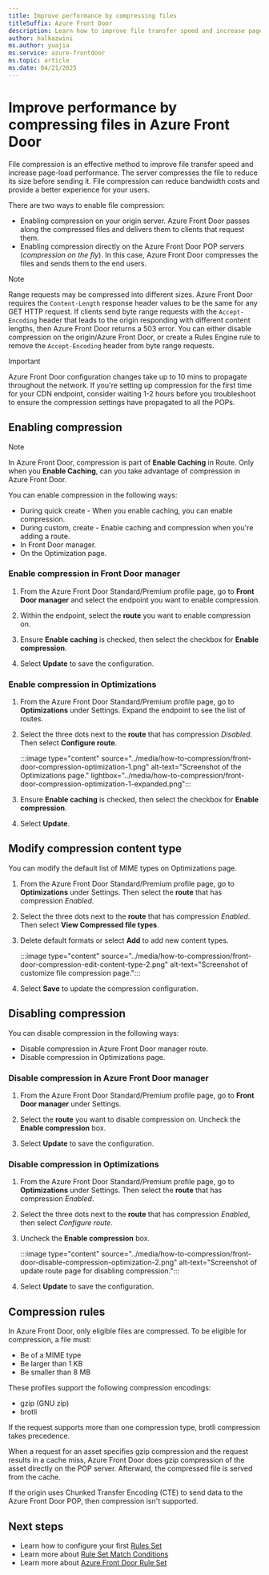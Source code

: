 ```yaml
---
title: Improve performance by compressing files 
titleSuffix: Azure Front Door
description: Learn how to improve file transfer speed and increase page-load performance by compressing your files in Azure Front Door.
author: halkazwini
ms.author: yuajia
ms.service: azure-frontdoor
ms.topic: article
ms.date: 04/21/2025
---
```


# Improve performance by compressing files in Azure Front Door

File compression is an effective method to improve file transfer speed and increase page-load performance. The server compresses the file to reduce its size before sending it. File compression can reduce bandwidth costs and provide a better experience for your users.

There are two ways to enable file compression:

- Enabling compression on your origin server. Azure Front Door passes along the compressed files and delivers them to clients that request them.
- Enabling compression directly on the Azure Front Door POP servers (*compression on the fly*). In this case, Azure Front Door compresses the files and sends them to the end users.

> [!NOTE]
> Range requests may be compressed into different sizes. Azure Front Door requires the `Content-Length` response header values to be the same for any GET HTTP request. If clients send byte range requests with the `Accept-Encoding` header that leads to the origin responding with different content lengths, then Azure Front Door returns a 503 error. You can either disable compression on the origin/Azure Front Door, or create a Rules Engine rule to remove the `Accept-Encoding` header from byte range requests.

> [!IMPORTANT]
> Azure Front Door configuration changes take up to 10 mins to propagate throughout the network. If you're setting up compression for the first time for your CDN endpoint, consider waiting 1-2 hours before you troubleshoot to ensure the compression settings have propagated to all the POPs.

## Enabling compression

> [!NOTE]
> In Azure Front Door, compression is part of **Enable Caching** in Route. Only when you **Enable Caching**, can you take advantage of compression in Azure Front Door.

You can enable compression in the following ways:
* During quick create - When you enable caching, you can enable compression.
* During custom, create - Enable caching and compression when you're adding a route. 
* In Front Door manager.
* On the Optimization page.

### Enable compression in Front Door manager

1. From the Azure Front Door Standard/Premium profile page, go to **Front Door manager** and select the endpoint you want to enable compression.

1. Within the endpoint, select the **route** you want to enable compression on.
  

1. Ensure **Enable caching** is checked, then select the checkbox for **Enable compression**.

1. Select **Update** to save the configuration.

### Enable compression in Optimizations

1. From the Azure Front Door Standard/Premium profile page, go to **Optimizations** under Settings. Expand the endpoint to see the list of routes. 

1. Select the three dots next to the **route** that has compression *Disabled*. Then select **Configure route**.

   :::image type="content" source="../media/how-to-compression/front-door-compression-optimization-1.png" alt-text="Screenshot of the Optimizations page." lightbox="../media/how-to-compression/front-door-compression-optimization-1-expanded.png"::: 

1. Ensure **Enable caching** is checked, then select the checkbox for **Enable compression**.

1. Select **Update**.

## Modify compression content type

You can modify the default list of MIME types on Optimizations page.

1. From the Azure Front Door Standard/Premium profile page, go to **Optimizations** under Settings. Then select the **route** that has compression *Enabled*.

1. Select the three dots next to the **route** that has compression *Enabled*. Then select **View Compressed file types**.


1. Delete default formats or select **Add** to add new content types.

   :::image type="content" source="../media/how-to-compression/front-door-compression-edit-content-type-2.png" alt-text="Screenshot of customize file compression page."::: 

1. Select **Save** to update the compression configuration.

## Disabling compression

You can disable compression in the following ways:
* Disable compression in Azure Front Door manager route.
* Disable compression in Optimizations page.

### Disable compression in Azure Front Door manager

1. From the Azure Front Door Standard/Premium profile page, go to **Front Door manager** under Settings.

1. Select the **route** you want to disable compression on. Uncheck the **Enable compression** box.

1. Select **Update** to save the configuration.

### Disable compression in Optimizations

1. From the Azure Front Door Standard/Premium profile page, go to **Optimizations** under Settings. Then select the **route** that has compression *Enabled*.

1. Select the three dots next to the **route** that has compression *Enabled*, then select *Configure route*.

1. Uncheck the **Enable compression** box.

    :::image type="content" source="../media/how-to-compression/front-door-disable-compression-optimization-2.png" alt-text="Screenshot of update route page for disabling compression."::: 

1. Select **Update** to save the configuration.

## Compression rules

In Azure Front Door, only eligible files are compressed. To be eligible for compression, a file must:
* Be of a MIME type 
* Be larger than 1 KB
* Be smaller than 8 MB

These profiles support the following compression encodings:
* gzip (GNU zip)
* brotli 

If the request supports more than one compression type, brotli compression takes precedence.

When a request for an asset specifies gzip compression and the request results in a cache miss, Azure Front Door does gzip compression of the asset directly on the POP server. Afterward, the compressed file is served  from the cache.

If the origin uses Chunked Transfer Encoding (CTE) to send data to the Azure Front Door POP, then compression isn't supported.

## Next steps

- Learn how to configure your first [Rules Set](how-to-configure-rule-set.md)
- Learn more about [Rule Set Match Conditions](concept-rule-set-match-conditions.md)
- Learn more about [Azure Front Door Rule Set](../front-door-rules-engine.md)
